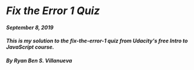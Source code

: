 # _Fix the Error 1 Quiz_
#### _September 8, 2019_
#### _This is my solution to the fix-the-error-1 quiz from Udacity's free Intro to JavaScript course._
#### _By Ryan Ben S. Villanueva_
